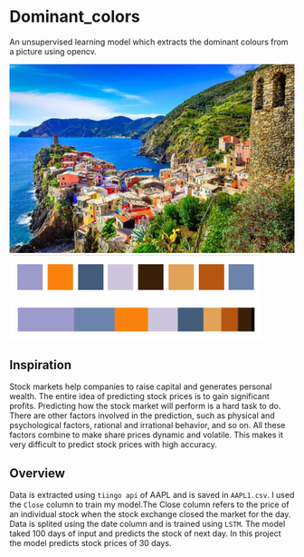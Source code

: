 # Dominant_colors
An unsupervised learning model which extracts the dominant colours from a picture using opencv. 

![](img.jpg) <br>
![](dominantcolors.PNG) <br>
![](fractionofdominatcolors.PNG) <br>

## Inspiration
Stock markets help companies to raise capital and generates personal wealth. The entire idea of predicting stock prices is to gain significant profits. Predicting how the stock market will perform is a hard task to do. There are other factors involved in the prediction, such as physical and psychological factors, rational and irrational behavior, and so on. All these factors combine to make share prices dynamic and volatile. This makes it very difficult to predict stock prices with high accuracy. 

## Overview
Data is extracted using `tiingo api` of AAPL and is saved in `AAPL1.csv`. I used the `Close` column to train my model.The Close column refers to the price of an individual stock when the stock exchange closed the market for the day. Data is splited using the date column and is trained using `LSTM`. The model taked 100 days of input and predicts the stock of next day. In this project the model predicts stock prices of 30 days.
